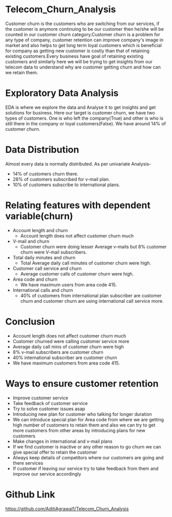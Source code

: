 # Telecom_Churn_Analysis

Customer churn is the customers who are switching from our services, if the customer is anymore continuing to be our customer then he/she will be counted in our customer churn category.Customer churn is a problem for any type of company, customer retention can improve company's image in market and also helps to get long term loyal customers which is beneficial for company as getting new customer is costly than that of retaining existing customers.Every business have goal of retaining existing customers and similarly here we will be trying to get insights from our telecom data to understand why are customer getting churn and how can we retain them.

# Exploratory Data Analysis
EDA is where we explore the data and Analyse it to get insights and get solutions for business. Here our target is customer churn, we have two types of customers. One is who left the company(True) and other is who is still there in the company or loyal customers(False). We have around 14% of customer churn.

# Data Distribution
Almost every data is normally distributed.
As per univariate Analysis-
 * 14% of customers churn there. 
 * 28% of customers subscribed for v-mail plan.
 * 10% of customers subscribe to international plans.

# Relating features with dependent variable(churn)
  * Account length and churn
    * Account length does not affect customer churn much 
  * V-mail and churn
    * Customer churn were doing lesser Average v-mails but 8% customer churn were V-mail subscribers.
  * Total daily minutes and churn
    * Total Average daily call minutes of customer churn were high.
  * Customer call service and churn
    * Average customer calls of customer churn were high.
  *  Area code and churn
      *  We have maximum users from area code 415.
  *  International calls and churn
      *  40% of customers from international plan subscriber are customer churn and customer churn are using international call service more. 

# Conclusion
* Account length does not affect customer churn much
* Customer churned were calling customer service more
* Average daily call mins of customer churn were high
* 8% v-mail subscribers are customer churn
* 40% international subscriber are customer churn
* We have maximum customers from area code 415.

# Ways to ensure customer retention
* Improve customer service
* Take feedback of customer service
* Try to solve customer issues asap
* Introducing new plan for customer who talking for longer duration
* We can introduce special plan for Area code from where we are getting high number of customers to retain them and also we can try to get more customers from other areas by introducing plans for new customers
* Make changes in international and v-mail plans
* If we find customer is inactive or any other reason to go churn we can give special offer to retain the customer
* Always keep details of competitors where our customers are going and there services
* If customer if leaving our service try to take feedback from them and improve our service accordingly

# Github Link
https://github.com/AditiAgrawal1/Telecom_Churn_Analysis

